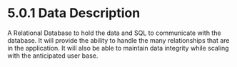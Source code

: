 # 5.0.1 Data Description

A Relational Database to hold the data and SQL to communicate with the database. It will provide the ability to handle the many relationships that are in the application. It will also be able to maintain data integrity while scaling with the anticipated user base.
